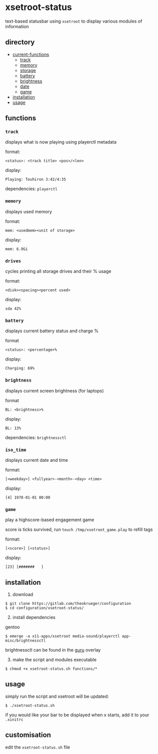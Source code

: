 # xsetroot-status

text-based statusbar using `xsetroot` to display various modules of information

## directory

- [current-functions](#functions)
  - [track](#track)
  - [memory](#memory)
  - [storage](#storage)
  - [battery](#battery)
  - [brightness](#brightness)
  - [date](#date)
  - [game](#game)
- [installation](#installation)
- [usage](#usage)

## functions

### `track`

displays what is now playing using playerctl metadata

format:
```
<status>: <track title> <pos>/<len>
```

display:
```
Playing: Touhiron 3:42/4:35
```

dependencies: `playerctl`

### `memory`

displays used memory

format:
```
mem: <usedmem><unit of storage>
```

display:
```
mem: 6.9Gi
```

### `drives`

cycles printing all storage drives and their % usage

format:
```
<disk><spacing><percent used>
```

display:
```
sda 42%
```

### `battery`

displays current battery status and charge %

format
```
<status>: <percentage>%
```

display:
```
Charging: 69%
```

### `brightness`

displays current screen brightness (for laptops)

format
```
BL: <brightness>%
```

display:
```
BL: 13%
```

dependencies: `brightnessctl`

### `iso_time`

displays current date and time

format:
```
[<weekday>] <fullyear>-<month>-<day> <time>
```

display:
```
[4] 1970-01-01 00:00
```

### `game`

play a highscore-based engagement game

score is ticks survived, run `touch /tmp/xsetroot_game.play` to
refill tags

format:
```
[<score>] [<status>]
```

display:
```
[23] [#######   ]
```

## installation

1. download

```
$ git clone https://gitlab.com/theokrueger/configuration
$ cd configuration/xsetroot-status/
```

2. install dependencies

gentoo
```
$ emerge -a x11-apps/xsetroot media-sound/playerctl app-misc/brightnessctl
```

brightnessctl can be found in the [guru](https://wiki.gentoo.org/wiki/Project:GURU) overlay

3. make the script and modules executable

```
$ chmod +x xsetroot-status.sh functions/*
```

## usage

simply run the script and xsetroot will be updated:

```
$ ./xsetroot-status.sh
```

if you would like your bar to be displayed when x starts, add it to your `.xinitrc`

## customisation

edit the `xsetroot-status.sh` file
